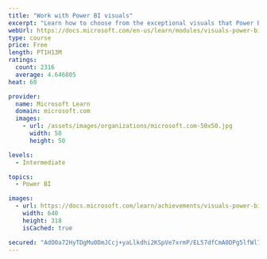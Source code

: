 ```yaml
---
title: "Work with Power BI visuals"
excerpt: "Learn how to choose from the exceptional visuals that Power BI makes available to you. Formatting visuals will direct the user’s attention to exactly where you want it, while helping to make the visual easier to read and interpret. You will also learn about how to use key performance indicators (KPIs)."
webUrl: https://docs.microsoft.com/en-us/learn/modules/visuals-power-bi/
type: course
price: Free
length: PT1H13M
ratings:
  count: 2316
  average: 4.646805
heat: 60

provider:
  name: Microsoft Learn
  domain: microsoft.com
  images:
    - url: /assets/images/organizations/microsoft.com-50x50.jpg
      width: 50
      height: 50

levels:
  - Intermediate

topics:
  - Power BI

images:
  - url: https://docs.microsoft.com/learn/achievements/visuals-power-bi-social.png
    width: 640
    height: 318
    isCached: true

secured: "AdO0a72HyTDgMu0DmJCcj+yaLlkdhi2KSpVe7xrmP/EL57dfCmA0DPg5lfWl7nQhvOa+PfyYJl081uPmQO3Etjyu1yokcZGVqgKk2IqYE/tozmaLBHsMqLPOgmus3D8Ef3QvSl8oNquzGTZNMRE16tQ+FZWgZkou5r1kjBPNsl/CN8rYUGWegKIXolUmAstWfDHB7jzThiCg8KKrmqByN1dRcEAFko5hrAcZ6T9lXqtmdvCD+zBRXQaHEDq2wsCDrJrWXKgxPsIAvT5r7UpTNJQ+QNSWZCRd1cZaLxBDNYSLcyT8gwODuqLGiHZeWu6fmvBupDyy1yipdtSK4QBVaeyNOHKrLbow3QP+3wI/RNVTLGai7JLgX3cqA10iBrLf5+voQs6BxVeSfVs92FfbClIbjFHUvRjbDDCzY9CdZHQ=;2BKO5wkmXwSn3mUH9D3w5Q=="
---
```



